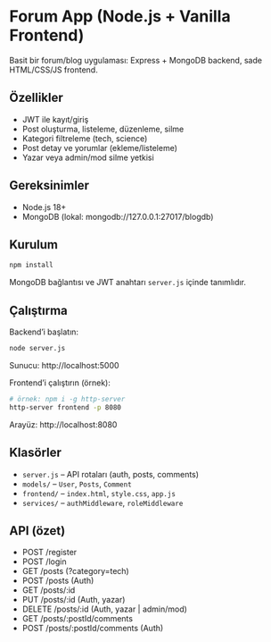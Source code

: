 # Forum App (Node.js + Vanilla Frontend)

Basit bir forum/blog uygulaması: Express + MongoDB backend, sade HTML/CSS/JS frontend.

## Özellikler
- JWT ile kayıt/giriş
- Post oluşturma, listeleme, düzenleme, silme
- Kategori filtreleme (tech, science)
- Post detay ve yorumlar (ekleme/listeleme)
- Yazar veya admin/mod silme yetkisi

## Gereksinimler
- Node.js 18+
- MongoDB (lokal: mongodb://127.0.0.1:27017/blogdb)

## Kurulum
```bash
npm install
```
MongoDB bağlantısı ve JWT anahtarı `server.js` içinde tanımlıdır.

## Çalıştırma
Backend’i başlatın:
```bash
node server.js
```
Sunucu: http://localhost:5000

Frontend’i çalıştırın (örnek):
```bash
# örnek: npm i -g http-server
http-server frontend -p 8080
```
Arayüz: http://localhost:8080

## Klasörler
- `server.js` – API rotaları (auth, posts, comments)
- `models/` – `User`, `Posts`, `Comment`
- `frontend/` – `index.html`, `style.css`, `app.js`
- `services/` – `authMiddleware`, `roleMiddleware`

## API (özet)
- POST /register
- POST /login
- GET /posts (?category=tech)
- POST /posts (Auth)
- GET /posts/:id
- PUT /posts/:id (Auth, yazar)
- DELETE /posts/:id (Auth, yazar | admin/mod)
- GET /posts/:postId/comments
- POST /posts/:postId/comments (Auth)

